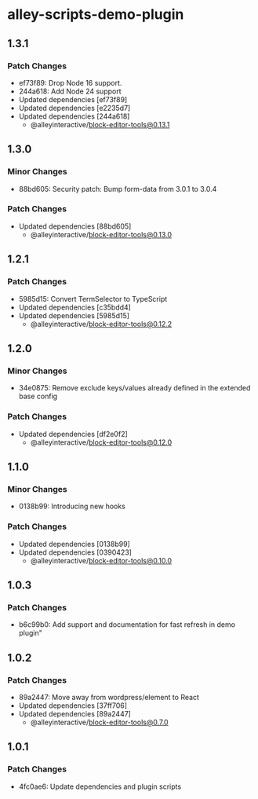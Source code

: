 # alley-scripts-demo-plugin

## 1.3.1

### Patch Changes

- ef73f89: Drop Node 16 support.
- 244a618: Add Node 24 support
- Updated dependencies [ef73f89]
- Updated dependencies [e2235d7]
- Updated dependencies [244a618]
  - @alleyinteractive/block-editor-tools@0.13.1

## 1.3.0

### Minor Changes

- 88bd605: Security patch: Bump form-data from 3.0.1 to 3.0.4

### Patch Changes

- Updated dependencies [88bd605]
  - @alleyinteractive/block-editor-tools@0.13.0

## 1.2.1

### Patch Changes

- 5985d15: Convert TermSelector to TypeScript
- Updated dependencies [c35bdd4]
- Updated dependencies [5985d15]
  - @alleyinteractive/block-editor-tools@0.12.2

## 1.2.0

### Minor Changes

- 34e0875: Remove exclude keys/values already defined in the extended base config

### Patch Changes

- Updated dependencies [df2e0f2]
  - @alleyinteractive/block-editor-tools@0.12.0

## 1.1.0

### Minor Changes

- 0138b99: Introducing new hooks

### Patch Changes

- Updated dependencies [0138b99]
- Updated dependencies [0390423]
  - @alleyinteractive/block-editor-tools@0.10.0

## 1.0.3

### Patch Changes

- b6c99b0: Add support and documentation for fast refresh in demo plugin"

## 1.0.2

### Patch Changes

- 89a2447: Move away from wordpress/element to React
- Updated dependencies [37ff706]
- Updated dependencies [89a2447]
  - @alleyinteractive/block-editor-tools@0.7.0

## 1.0.1

### Patch Changes

- 4fc0ae6: Update dependencies and plugin scripts
